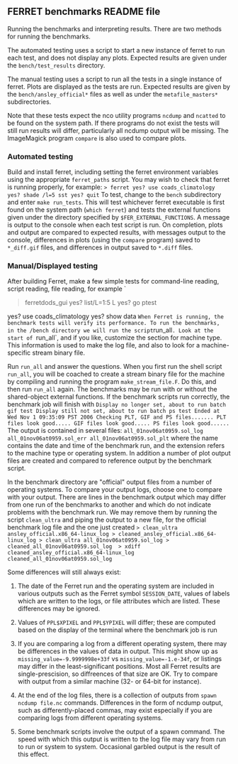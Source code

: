 ## FERRET benchmarks README file
Running the benchmarks and interpreting results. There are two methods 
for running the benchmarks.

The automated testing uses a script to start a new instance of ferret to run 
each test, and does not display any plots. Expected results are given under 
the `bench/test_results` directory.

The manual testing uses a script to run all the tests in a single instance of 
ferret. Plots are displayed as the tests are run. Expected results are given 
by the `bench/ansley_official*` files as well as under the `metafile_masters*` 
subdirectories.

Note that these tests expect the nco utility programs `ncdump` and `ncatted` 
to be found on the system path. If there programs do not exist the tests will 
still run results will differ, particularly all ncdump output will be missing.
The ImageMagick program `compare` is also used to compare plots.

### Automated testing
Build and install ferret, including setting the ferret environment variables 
using the appropriate `ferret_paths` script. You may wish to check that ferret
is running properly, for example:
`
    > ferret
    yes? use coads_climatology
    yes? shade /l=5 sst
    yes? quit
`
To test, change to the `bench` subdirectory and enter `make run_tests`. 
This will test whichever ferret executable is first found on the system path 
(`which ferret`) and tests the external functions given under the directory 
specified by `$FER_EXTERNAL_FUNCTIONS`. A message is output to the console 
when each test script is run. On completion, plots and output are compared to 
expected results, with messages output to the console, differences in plots 
(using the `compare` program) saved to `*_diff.gif` files, and differences in 
output saved to `*.diff` files.

### Manual/Displayed testing
After building Ferret, make a few simple tests for command-line reading,
script reading, file reading, for example
`
   > ferretdods_gui
   yes? list/L=1:5 L
   yes? go ptest

   yes? use coads_climatology
   yes? show data
`
When Ferret is running, the benchmark tests will verify its performance. To run the benchmarks, 
in the /bench directory we will run the script `run_all`. Look at the start of `run_all`, and if you 
like, customize the section for machine type. This information is used to make the log file, and
also to look for a machine-specific stream binary file.

Run `run_all` and answer the questions. When you first run the shell script `run_all`, you will be 
coached to create a stream binary file for the machine by compiling and running the program 
`make_stream_file.F`. Do this, and then run `run_all` again. The benchmarks may be run with or without 
the shared-object external functions. 
If the benchmark scripts run correctly, the benchmark job will finish with 
`
Display no longer set, about to run batch gif test
Display still not set, about to run batch ps test
Ended at Wed Nov 1 09:35:09 PST 2006
Checking PLT, GIF and PS files.......
    PLT files look good.....
    GIF files look good.....
    PS files look good......
`
The output is contained in several files:
`
  all_01nov06at0959.sol_log
  all_01nov06at0959.sol_err
  all_01nov06at0959.sol_plt
`
where the name contains the date and time of the benchmark run, and the extension refers to the 
machine type or operating system. In addition a number of plot output files are created and 
compared to reference output by the benchmark script.

In the benchmark directory are "official" output files from a number of operating systems. To 
compare your output logs, choose one to compare with your output. There are lines in the benchmark 
output which may differ from one run of the benchmarks to another and which do not indicate problems 
with the benchmark run. We may remove them by running the script `clean_ultra` and piping the output 
to a new file, for the official benchmark log file and the one just created
`
    > clean_ultra ansley_official.x86_64-linux_log > cleaned_ansley_official.x86_64-linux_log
    > clean_ultra all_01nov06at0959.sol_log > cleaned_all_01nov06at0959.sol_log 
    > xdiff cleaned_ansley_official.x86_64-linux_log cleaned_all_01nov06at0959.sol_log 
`

Some differences will still always exist: 

1) The date of the Ferret run and the operating system are included in various outputs such 
as the Ferret symbol `SESSION_DATE`, values of labels which are written to the logs, or file 
attributes which are listed. These differences may be ignored.

2) Values of `PPL$XPIXEL` and `PPL$YPIXEL` will differ; these are computed based on the display 
of the terminal where the benchmark job is run

3) If you are comparing a log from a different operating system, there may be differences in the 
values of data in output. This might show up as `missing_value=-9.9999998e+33f` vs `missing_value=-1.e-34f`, or 
listings may differ in the least-significant positions. Most all Ferret results are single-prescision, so 
diffreences of that size are OK. Try to compare with output from a similar machine (32- or 64-bit for
instance).

4) At the end of the log files, there is a collection of outputs from `spawn ncdump file.nc` commands. 
Differences in the form of ncdump output, such as differently-placed commas, may exist especially if you
are comparing logs from different operating systems.

5) Some benchmark scripts involve the output of a spawn command. The speed with which this output is
written to the log file may vary from run to run or system to system. Occasional garbled output is the 
result of this effect. 

